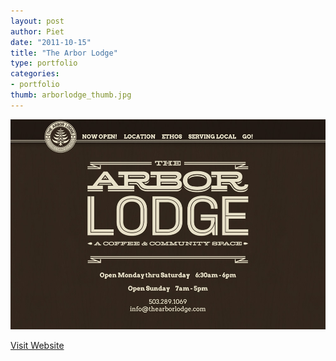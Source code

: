 ```yaml
---
layout: post
author: Piet
date: "2011-10-15"
title: "The Arbor Lodge"
type: portfolio
categories:
- portfolio
thumb: arborlodge_thumb.jpg
---
```


<img src="/assets/images/portfolio/arborlodge_main.jpg" alt="The Arbor Lodge">

[Visit Website](http://thearborlodge.com)